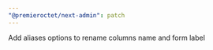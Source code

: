 ```yaml
---
"@premieroctet/next-admin": patch
---
```


Add aliases options to rename columns name and form label
